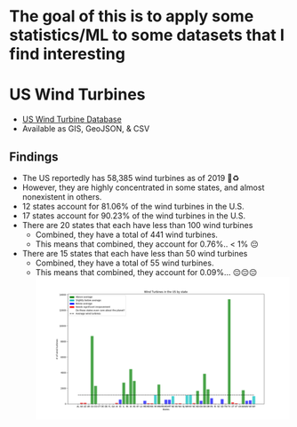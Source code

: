 # The goal of this is to apply some statistics/ML to some datasets that I find interesting

# US Wind Turbines 
- [US Wind Turbine Database](https://eerscmap.usgs.gov/uswtdb/data/)
- Available as GIS, GeoJSON, & CSV 

## Findings
- The US reportedly has 58,385 wind turbines as of 2019 🤠♻️
- However, they are highly concentrated in some states, and almost nonexistent in others.
- 12 states account for 81.06% of the wind turbines in the U.S.
- 17 states account for 90.23% of the wind turbines in the U.S.
- There are 20 states that each have less than 100 wind turbines
	- Combined, they have a total of 441 wind turbines.
	- This means that combined, they account for 0.76%.. < 1% 😔
- There are 15 states that each have less than 50 wind turbines
	- Combined, they have a total of 55 wind turbines.
	- This means that combined, they account for 0.09%... 😔😔😔
![Results Graph](https://github.com/EA-Cortes/dataScience/blob/master/us_windTurbine/windTurbinesBarGraph.png)